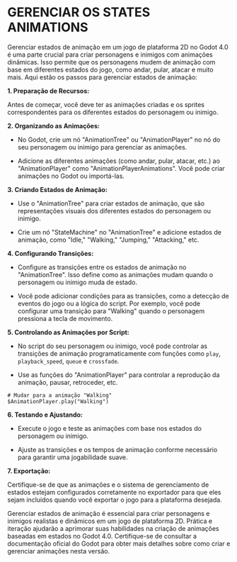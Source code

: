 # GERENCIAR OS STATES ANIMATIONS
Gerenciar estados de animação em um jogo de plataforma 2D no Godot 4.0 é uma parte crucial para criar personagens e inimigos com animações dinâmicas. Isso permite que os personagens mudem de animação com base em diferentes estados do jogo, como andar, pular, atacar e muito mais. Aqui estão os passos para gerenciar estados de animação:

**1. Preparação de Recursos:**

Antes de começar, você deve ter as animações criadas e os sprites correspondentes para os diferentes estados do personagem ou inimigo.

**2. Organizando as Animações:**

- No Godot, crie um nó "AnimationTree" ou "AnimationPlayer" no nó do seu personagem ou inimigo para gerenciar as animações.

- Adicione as diferentes animações (como andar, pular, atacar, etc.) ao "AnimationPlayer" como "AnimationPlayerAnimations". Você pode criar animações no Godot ou importá-las.

**3. Criando Estados de Animação:**

- Use o "AnimationTree" para criar estados de animação, que são representações visuais dos diferentes estados do personagem ou inimigo.

- Crie um nó "StateMachine" no "AnimationTree" e adicione estados de animação, como "Idle," "Walking," "Jumping," "Attacking," etc.

**4. Configurando Transições:**

- Configure as transições entre os estados de animação no "AnimationTree". Isso define como as animações mudam quando o personagem ou inimigo muda de estado.

- Você pode adicionar condições para as transições, como a detecção de eventos do jogo ou a lógica do script. Por exemplo, você pode configurar uma transição para "Walking" quando o personagem pressiona a tecla de movimento.

**5. Controlando as Animações por Script:**

- No script do seu personagem ou inimigo, você pode controlar as transições de animação programaticamente com funções como `play`, `playback_speed`, `queue` e `crossfade`.

- Use as funções do "AnimationPlayer" para controlar a reprodução da animação, pausar, retroceder, etc.

```gdscript
# Mudar para a animação "Walking"
$AnimationPlayer.play("Walking")
```

**6. Testando e Ajustando:**

- Execute o jogo e teste as animações com base nos estados do personagem ou inimigo.

- Ajuste as transições e os tempos de animação conforme necessário para garantir uma jogabilidade suave.

**7. Exportação:**

Certifique-se de que as animações e o sistema de gerenciamento de estados estejam configurados corretamente no exportador para que eles sejam incluídos quando você exportar o jogo para a plataforma desejada.

Gerenciar estados de animação é essencial para criar personagens e inimigos realistas e dinâmicos em um jogo de plataforma 2D. Prática e iteração ajudarão a aprimorar suas habilidades na criação de animações baseadas em estados no Godot 4.0. Certifique-se de consultar a documentação oficial do Godot para obter mais detalhes sobre como criar e gerenciar animações nesta versão.
